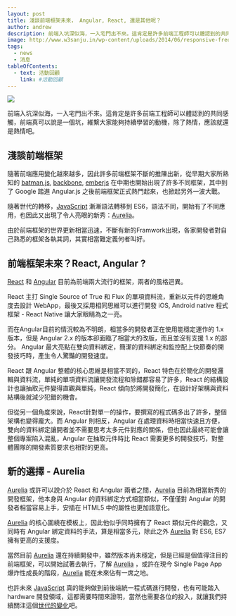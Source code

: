 ```yaml
---
layout: post
title: 淺談前端框架未來， Angular, React, 還是其他呢？
author: andrew
description: 前端入坑深似海，一入宅門出不來。這肯定是許多前端工程師可以體認到的共同感觸，前端真可以說是一個坑，維繫大家能夠持續學習的動機，除了熱情，應該就還是熱情吧。
image: http://www.w3sanju.in/wp-content/uploads/2014/06/responsive-freont-end-framework-624x323.jpg
tags:
  - news
  - 消息
tableOfContents:
  - text: 活動回顧
    link: #活動回顧
---
```


![](http://www.w3sanju.in/wp-content/uploads/2014/06/responsive-freont-end-framework-624x323.jpg)

前端入坑深似海，一入宅門出不來。這肯定是許多前端工程師可以體認到的共同感觸，前端真可以說是一個坑，維繫大家能夠持續學習的動機，除了熱情，應該就還是熱情吧。

## 淺談前端框架

隨著前端應用變化越來越多，因此許多前端框架不斷的推陳出新，從早期大家所熟知的 [batman.js](http://batmanjs.org/), [backbone](http://backbonejs.org/), [emberjs](http://emberjs.com/) 在中期也開始出現了許多不同框架，其中到了 Google 踏進 Angular.js 之後前端框架正式熱門起來，也掀起另外一波大戰。

隨著世代的轉移，[JavaScript](http://2015.jsdc.tw/) 漸漸語法轉移到 ES6，語法不同，開始有了不同應用，也因此又出現了令人亮眼的新秀：[Aurelia](http://aurelia.io/)。

由於前端框架的世界更新相當迅速，不斷有新的Framwork出現，各家開發者對自己熟悉的框架各執其詞，其實相當難定義何者叫好。


## 前端框架未來？React, Angular ?

[React](http://facebook.github.io/react/) 和 [Angular](https://angularjs.org/) 目前為前端兩大流行的框架，兩者的風格迥異。

React 主打 Single Source of True 和 Flux 的單項資料流，重新以元件的思維角度去設計 WebApp，最後又採用相同思維可以進行開發 iOS, Android native 程式框架 -  React Native 讓大家眼睛為之一亮。

而在Angular目前的情況較為不明朗，相當多的開發者正在使用能穩定運作的 1.x 版本，但是 Angular 2.x 的版本卻面臨了相當大的改版，而且並沒有支援 1.x 的部分。 Angular 最大亮點在雙向資料綁定，簡潔的資料綁定和監控配上快節奏的開發技巧時，產生令人驚豔的開發速度。

React 跟 Angular 整體的核心思維是相當不同的，React 特色在於簡化的開發邏輯與資料流，單純的單項資料流讓開發流程和除錯都容易了許多，React 的結構設計也讓抽取元件變得直觀與單純，React 傾向於將開發簡化，在設計好架構與資料結構後就減少犯錯的機會。

但從另一個角度來說，React針對單一的操作，要撰寫的程式碼多出了許多，整個架構也變得龐大。而 Angular 則相反，Angular 在處理資料時相當快速且方便，雙向的資料綁定讓開者並不需要思考太多元件對應的關係，但也因此最終可能會讓整個專案陷入混亂，Angular 在抽取元件時比 React 需要更多的開發技巧，對整體團隊的開發素質要求也相對的更高。

## 新的選擇 - Aurelia

[Aurelia](http://aurelia.io/) 或許可以說介於 React 和 Angular 兩者之間，[Aurelia](http://aurelia.io/) 目前為相當新秀的開發框架，他本身與 Angular 的資料綁定方式相當類似，不僅僅對 Angular 的開發者相當容易上手，安插在 HTML5 中的屬性也更加語意化。

[Aurelia](http://aurelia.io/) 的核心圍繞在模板上，因此他似乎同時擁有了 React 類似元件的觀念，又同時有 Angular 綁定資料的手法，算是相當多元，除此之外 [Aurelia](http://aurelia.io/) 對 ES6, ES7 擁有更高的支援度。

當然目前 [Aurelia](http://aurelia.io/) 還在持續開發中，雖然版本尚未穩定，但是已經是個值得注目的前端框架，可以開始試著去執行，了解 [Aurelia](http://aurelia.io/) ，或許在現今 Single Page App 爆炸性成長的階段，[Aurelia](http://aurelia.io/) 能在未來佔有一席之地。

也許未來 [JavaScript](http://2015.jsdc.tw/) 真的能夠做到前後端統一程式碼進行開發，也有可能踏入 hardware 開發領域，這都需要時間來證明，當然也需要各位的投入，就讓我們持續關注這個[世代的變化](http://2015.jsdc.tw/)吧。

